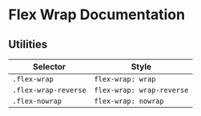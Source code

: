 # Flex Wrap Documentation

## Utilities

| Selector             | Style                     |
| -------------------- | ------------------------- |
| `.flex-wrap`         | `flex-wrap: wrap`         |
| `.flex-wrap-reverse` | `flex-wrap: wrap-reverse` |
| `.flex-nowrap`       | `flex-wrap: nowrap`       |
